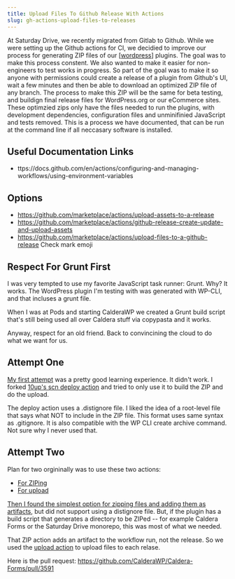 ```yaml
---
title: Upload Files To Github Release With Actions
slug: gh-actions-upload-files-to-releases
---
```


At Saturday Drive, we recently migrated from Gitlab to Github. While we were setting up the Github actions for CI, we decidied to improve our process for generating ZIP files of our [[wordpress]] plugins. The goal was to make this process constent. We also wanted to make it easier for non-engineers to test works in progress. So part of the goal was to make it so anyone with permissions could create a release of a plugin from Github's UI, wait a few minutes and then be able to download an optimized ZIP file of any branch. The process to make this ZIP will be the same for beta testing, and buildign final release files for WordPress.org or our eCommerce sites. These optimzied zips only have the files needed to run the plugins, with development dependencies, configuration files and unminifinied JavaScript and tests removed. This is a process we have documented, that can be run at the command line if all neccasary software is installed.

## Useful Documentation Links

- ttps://docs.github.com/en/actions/configuring-and-managing-workflows/using-environment-variables

## Options

- https://github.com/marketplace/actions/upload-assets-to-a-release
- https://github.com/marketplace/actions/github-release-create-update-and-upload-assets
- https://github.com/marketplace/actions/upload-files-to-a-github-release Check mark emoji

## Respect For Grunt First

I was very tempted to use my favorite JavaScript task runner: Grunt. Why? It works. The WordPress plugin I'm testing with was generated with WP-CLI, and that incluses a grunt file.

When I was at Pods and starting CalderaWP we created a Grunt build script that's still being used all over Caldera stuff via copypasta and it works.

Anyway, respect for an old friend. Back to convincining the cloud to do what we want for us.

## Attempt One

[My first attempt](https://github.com/Shelob9/actions-test/blob/46f011fcba61e6064beaeb407ef9e04bb3c663de/.github/workflows/zip.yml) was a pretty good learning experience. It didn't work. I forked [10up's scn deploy action](https://github.com/10up/action-wordpress-plugin-deploy) and tried to only use it to build the ZIP and do the upload.

The deploy action uses a .distignore file. I liked the idea of a root-level file that says what NOT to include in the ZIP file. This format uses same syntax as .gitignore. It is also compatible with the WP CLI create archive command. Not sure why I never used that.

## Attempt Two

Plan for two orgininally was to use these two actions:

- [For ZIPing](https://github.com/marketplace/actions/create-zip-file)
- [For upload](https://github.com/marketplace/actions/upload-files-to-a-github-release)

[Then I found the simplest option for zipping files and adding them as artifacts](https://github.com/marketplace/actions/easy-zip-files), but did not support using a distignore file. But, if the plugin has a build script that generates a directory to be ZIPed -- for example Caldera Forms or the Saturday Drive monorepo, this was most of what we needed.

That ZIP action adds an artifact to the workflow run, not the release. So we used the [upload action](https://github.com/marketplace/actions/upload-files-to-a-github-release) to upload files to each relase.

Here is the pull request: https://github.com/CalderaWP/Caldera-Forms/pull/3591

[//begin]: # "Autogenerated link references for markdown compatibility"
[wordpress]: wordpress "WordPress"
[//end]: # "Autogenerated link references"
